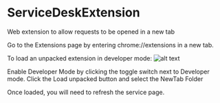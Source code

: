 # ServiceDeskExtension
Web extension to allow requests to be opened in a new tab

Go to the Extensions page by entering chrome://extensions in a new tab. 

To load an unpacked extension in developer mode:
![alt text](https://developer.chrome.com/static/docs/extensions/get-started/tutorial/hello-world/image/extensions-page-e0d64d89a6acf_856.png)

Enable Developer Mode by clicking the toggle switch next to Developer mode.
Click the Load unpacked button and select the NewTab Folder


Once loaded, you will need to refresh the service page. 
